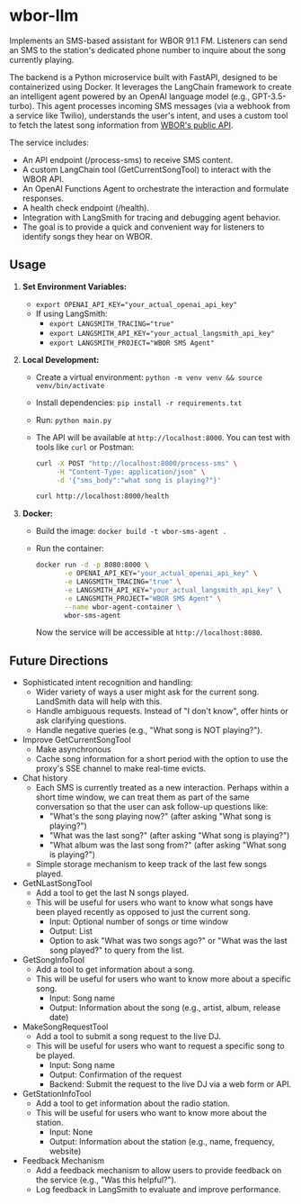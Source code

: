 # wbor-llm

Implements an SMS-based assistant for WBOR 91.1 FM. Listeners can send an SMS to the station's dedicated phone number to inquire about the song currently playing.

The backend is a Python microservice built with FastAPI, designed to be containerized using Docker. It leverages the LangChain framework to create an intelligent agent powered by an OpenAI language model (e.g., GPT-3.5-turbo). This agent processes incoming SMS messages (via a webhook from a service like Twilio), understands the user's intent, and uses a custom tool to fetch the latest song information from [WBOR's public API](https://api-1.wbor.org/api/spins?count=1).

The service includes:

* An API endpoint (/process-sms) to receive SMS content.
* A custom LangChain tool (GetCurrentSongTool) to interact with the WBOR API.
* An OpenAI Functions Agent to orchestrate the interaction and formulate responses.
* A health check endpoint (/health).
* Integration with LangSmith for tracing and debugging agent behavior.
* The goal is to provide a quick and convenient way for listeners to identify songs they hear on WBOR.

## Usage

1. **Set Environment Variables:**
    * `export OPENAI_API_KEY="your_actual_openai_api_key"`
    * If using LangSmith:
        * `export LANGSMITH_TRACING="true"`
        * `export LANGSMITH_API_KEY="your_actual_langsmith_api_key"`
        * `export LANGSMITH_PROJECT="WBOR SMS Agent"`

2. **Local Development:**
    * Create a virtual environment: `python -m venv venv && source venv/bin/activate`
    * Install dependencies: `pip install -r requirements.txt`
    * Run: `python main.py`
    * The API will be available at `http://localhost:8000`. You can test with tools like `curl` or Postman:

        ```bash
        curl -X POST "http://localhost:8000/process-sms" \
             -H "Content-Type: application/json" \
             -d '{"sms_body":"what song is playing?"}'
        ```

        ```bash
        curl http://localhost:8000/health
        ```

3. **Docker:**
    * Build the image: `docker build -t wbor-sms-agent .`
    * Run the container:

        ```bash
        docker run -d -p 8080:8000 \
               -e OPENAI_API_KEY="your_actual_openai_api_key" \
               -e LANGSMITH_TRACING="true" \
               -e LANGSMITH_API_KEY="your_actual_langsmith_api_key" \
               -e LANGSMITH_PROJECT="WBOR SMS Agent" \
               --name wbor-agent-container \
               wbor-sms-agent
        ```

        Now the service will be accessible at `http://localhost:8080`.

## Future Directions

* Sophisticated intent recognition and handling:
  * Wider variety of ways a user might ask for the current song. LandSmith data will help with this.
  * Handle ambiguous requests. Instead of "I don't know", offer hints or ask clarifying questions.
  * Handle negative queries (e.g., "What song is NOT playing?").
* Improve GetCurrentSongTool
  * Make asynchronous
  * Cache song information for a short period with the option to use the proxy's SSE channel to make real-time evicts.
* Chat history
  * Each SMS is currently treated as a new interaction. Perhaps within a short time window, we can treat them as part of the same conversation so that the user can ask follow-up questions like:
    * "What's the song playing now?" (after asking "What song is playing?")
    * "What was the last song?" (after asking "What song is playing?")
    * "What album was the last song from?" (after asking "What song is playing?")
  * Simple storage mechanism to keep track of the last few songs played.
* GetNLastSongTool
  * Add a tool to get the last N songs played.
  * This will be useful for users who want to know what songs have been played recently as opposed to just the current song.
    * Input: Optional number of songs or time window
    * Output: List
    * Option to ask "What was two songs ago?" or "What was the last song played?" to query from the list.
* GetSongInfoTool
  * Add a tool to get information about a song.
  * This will be useful for users who want to know more about a specific song.
    * Input: Song name
    * Output: Information about the song (e.g., artist, album, release date)
* MakeSongRequestTool
  * Add a tool to submit a song request to the live DJ.
  * This will be useful for users who want to request a specific song to be played.
    * Input: Song name
    * Output: Confirmation of the request
    * Backend: Submit the request to the live DJ via a web form or API.
* GetStationInfoTool
  * Add a tool to get information about the radio station.
  * This will be useful for users who want to know more about the station.
    * Input: None
    * Output: Information about the station (e.g., name, frequency, website)
* Feedback Mechanism
  * Add a feedback mechanism to allow users to provide feedback on the service (e.g., "Was this helpful?").
  * Log feedback in LangSmith to evaluate and improve performance.
